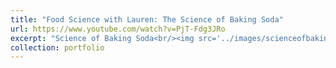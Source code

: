 ```yaml
---
title: "Food Science with Lauren: The Science of Baking Soda"
url: https://www.youtube.com/watch?v=PjT-Fdg3JRo
excerpt: "Science of Baking Soda<br/><img src='../images/scienceofbakingsoda_thumbnail.jpg'>"
collection: portfolio
---
```


